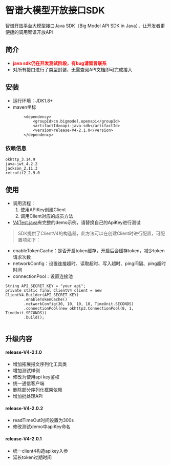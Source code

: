 # 智谱大模型开放接口SDK

智谱[开放平台](http://open.bigmodel.cn/howuse/platformintroduced)大模型接口Java SDK（Big Model API SDK in
Java），让开发者更便捷的调用智谱开放API

## 简介
- <font color="red">**java sdk仍在开发测试阶段，有bug请留言联系**</font>
- 对所有接口进行了类型封装，无需查阅API文档即可完成接入

## 安装

- 运行环境：JDK1.8+
- maven坐标
```
        <dependency>
            <groupId>cn.bigmodel.openapi</groupId>
            <artifactId>oapi-java-sdk</artifactId>
            <version>release-V4-2.1.0</version>
        </dependency>
```
### 依赖信息

```text
okhttp_3.14.9
java-jwt_4.2.2
jackson_2.11.3
retrofit2_2.9.0 
```
## 使用
- 调用流程：
    1. 使用APIKey创建Client
    2. 调用Client对应的成员方法
- [V4Test.java](src/test/java/com/zhipu/oapi/V4Test.java)有完整的demo示例，请替换自己的ApiKey进行测试


> SDK提供了ClientV4的构造器，此方法可以在创建Client时进行配置，可配置项如下：

 
- enableTokenCache：是否开启token缓存，开启后会缓存token，减少token请求次数
- networkConfig：设置连接超时、读取超时、写入超时、ping间隔、ping超时时间
- connectionPool：设置连接池

``` 
String API_SECRET_KEY = "your api";
private static final ClientV4 client = new ClientV4.Builder(API_SECRET_KEY) 
        .enableTokenCache()
        .networkConfig(30, 10, 10, 10, TimeUnit.SECONDS)
        .connectionPool(new okhttp3.ConnectionPool(8, 1, TimeUnit.SECONDS))
        .build();
 
```




## 升级内容


#### release-V4-2.1.0
- 增加拓展报文序列化工具类
- 增加测试样例
- 修改为使用api key鉴权
- 统一通信客户端
- 删除部分序列化框架依赖
- 增加批处理API

#### release-V4-2.0.2
- readTimeOut时间设置为300s
- 修改测试demo中apiKey命名


#### release-V4-2.0.1
- 统一client4构造apikey入参
- 延长token过期时间
